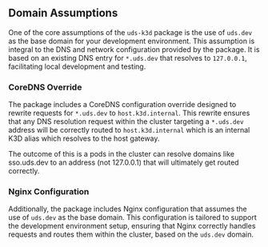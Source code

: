 ## Domain Assumptions

One of the core assumptions of the `uds-k3d` package is the use of `uds.dev` as the base domain for your development environment. This assumption is integral to the DNS and network configuration provided by the package. It is based on an existing DNS entry for `*.uds.dev` that resolves to `127.0.0.1`, facilitating local development and testing.

### CoreDNS Override

The package includes a CoreDNS configuration override designed to rewrite requests for `*.uds.dev` to `host.k3d.internal`. This rewrite ensures that any DNS resolution request within the cluster targeting a `*.uds.dev` address will be correctly routed to `host.k3d.internal` which is an internal K3D alias which resolves to the host gateway. 

The outcome of this is a pods in the cluster can resolve domains like sso.uds.dev to an address (not 127.0.0.1) that will ultimately get routed correctly.

### Nginx Configuration

Additionally, the package includes Nginx configuration that assumes the use of `uds.dev` as the base domain. This configuration is tailored to support the development environment setup, ensuring that Nginx correctly handles requests and routes them within the cluster, based on the `uds.dev` domain.
